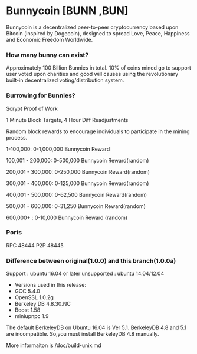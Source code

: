 # Bunnycoin [BUNN ,BUN] 

Bunnycoin is a decentralized peer-to-peer cryptocurrency based upon Bitcoin (inspired by Dogecoin), designed to spread Love, Peace, Happiness and Economic Freedom Worldwide.

### How many bunny can exist?

Approximately 100 Billion Bunnies in total. 10% of coins mined go to support user voted upon charities and good will causes using the revolutionary built-in decentralized voting/distribution system.

### Burrowing for Bunnies?
Scrypt Proof of Work

1 Minute Block Targets, 4 Hour Diff Readjustments

Random block rewards to encourage individuals to participate in the mining process.

1-100,000: 0-1,000,000 Bunnycoin Reward

100,001 - 200,000: 0-500,000 Bunnycoin Reward(random)

200,001 - 300,000: 0-250,000 Bunnycoin Reward(random)

300,001 - 400,000: 0-125,000 Bunnycoin Reward(random)

400,001 - 500,000: 0-62,500 Bunnycoin Reward(random)

500,001 - 600,000: 0-31,250 Bunnycoin Reward(random)

600,000+ : 0-10,000 Bunnycoin Reward (random)


### Ports
RPC 48444
P2P 48445

### Difference between original(1.0.0) and this branch(1.0.0a)

Support     : ubuntu 16.04 or later
unsupported : ubuntu 14.04/12.04

- Versions used in this release:
-  GCC           5.4.0
-  OpenSSL       1.0.2g
-  Berkeley DB   4.8.30.NC
-  Boost         1.58
-  miniupnpc     1.9

The default BerkeleyDB on Ubuntu 16.04 is Ver 5.1.
BerkeleyDB 4.8 and 5.1 are incompatible.
So,you must install BerkeleyDB 4.8 manually.

More informaiton is /doc/build-unix.md
